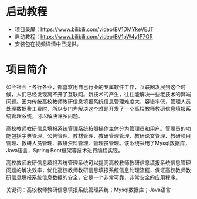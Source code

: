 # 启动教程

- 项目录屏：https://www.bilibili.com/video/BV1DMYkeVEJT
- 启动教程：https://www.bilibili.com/video/BV1pW4y1P7GR
- 安装包在视频详情中已提供。

# 项目简介
如今社会上各行各业，都喜欢用自己行业的专属软件工作，互联网发展到这个时候，人们已经发现离不开了互联网。新技术的产生，往往能解决一些老技术的弊端问题。因为传统高校教师教研信息填报系统信息管理难度大，容错率低，管理人员处理数据费工费时，所以专门为解决这个难题开发了一个高校教师教研信息填报系统管理系统，可以解决许多问题。

高校教师教研信息填报系统管理系统按照操作主体分为管理员和用户。管理员的功能包括字典管理、公告管理、教材管理、教研管理管理、教研论文管理、教研项目管理、教研人员管理、教研资料管理、管理员管理。该系统采用了Mysql数据库，Java语言，Spring Boot框架等技术进行编程实现。

高校教师教研信息填报系统管理系统可以提高高校教师教研信息填报系统信息管理问题的解决效率，优化高校教师教研信息填报系统信息处理流程，保证高校教师教研信息填报系统信息数据的安全，它是一个非常可靠，非常安全的应用程序。

关键词：高校教师教研信息填报系统管理系统；Mysql数据库；Java语言
